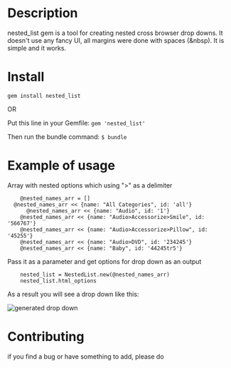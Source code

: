 Description
===========

nested_list gem is a tool for creating nested cross browser drop downs. It doesn't use any fancy UI, all margins were done with spaces (&nbsp). It is simple and it works.  

Install
=======

`gem install nested_list`

OR

Put this line in your Gemfile:
`gem 'nested_list'`

Then run the bundle command:
`$ bundle`

Example of usage
=======

Array with nested options which using ">" as a delimiter

	    @nested_names_arr = []
      @nested_names_arr << {name: "All Categories", id: 'all'}
		  @nested_names_arr << {name: "Audio", id: '1'}
  		@nested_names_arr << {name: "Audio>Accessorize>Smile", id: '566767'}
  		@nested_names_arr << {name: "Audio>Accessorize>Pillow", id: '45255'}
  		@nested_names_arr << {name: "Audio>DVD", id: '234245'}
  		@nested_names_arr << {name: "Baby", id: '44245tr5'}

Pass it as a parameter and get options for drop down as an output

	    nested_list = NestedList.new(@nested_names_arr)
	    nested_list.html_options

As a result you will see a drop down like this:

![generated drop down][dropdown_screenshot]

Contributing
============

if you find a bug or have something to add, please do

[dropdown_screenshot]: http://i.imgur.com/OylKc.png "Drop Down Example"